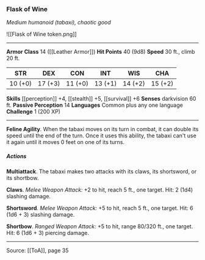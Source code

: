 ### Flask of Wine
_Medium humanoid (tabaxi), chaotic good_

![[Flask of Wine token.png]]


---

**Armor Class** 14 ([[Leather Armor]])
**Hit Points** 40 (9d8)
**Speed** 30 ft., climb 20 ft.

| STR     | DEX     | CON     | INT     | WIS     | CHA     |
|---------|---------|---------|---------|---------|---------|
| 10 (+0) | 17 (+3) | 11 (+0) | 13 (+1) | 14 (+2) | 15 (+2) |

**Skills** [[perception]] +4, [[stealth]] +5, [[survival]] +6
**Senses** darkvision 60 ft.
**Passive Perception** 14
**Languages** Common plus any one language
**Challenge** 1 (200 XP)

---

**Feline Agility**. When the tabaxi moves on its turn in combat, it can double its speed until the end of the turn. Once it uses this ability, the tabaxi can't use it again until it moves 0 feet on one of its turns.

##### Actions
**Multiattack**. The tabaxi makes two attacks with its claws, its shortsword, or its shortbow.

**Claws**. _Melee Weapon Attack:_ +2 to hit, reach 5 ft., one target. Hit: 2 (1d4) slashing damage.

**Shortsword**. _Melee Weapon Attack:_ +5 to hit, reach 5 ft., one target. Hit: 6 (1d6 + 3) slashing damage.

**Shortbow**. _Ranged Weapon Attack:_ +5 to hit, range 80/320 ft., one target. Hit: 6 (1d6 + 3) piercing damage.


---

Source: [[ToA]], page 35